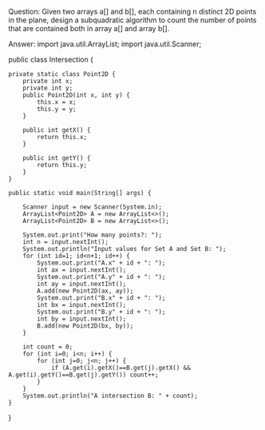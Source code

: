 Question: Given two arrays a[] and b[], each containing n distinct 2D points in the plane, 
          design a subquadratic algorithm to count the number of points that are contained both in array a[] and array b[].
          
Answer: 
import java.util.ArrayList;
import java.util.Scanner;

public class Intersection {

    private static class Point2D {
        private int x;
        private int y;
        public Point2D(int x, int y) {
            this.x = x;
            this.y = y;
        }

        public int getX() {
            return this.x;
        }

        public int getY() {
            return this.y;
        }
    }

    public static void main(String[] args) {

        Scanner input = new Scanner(System.in);
        ArrayList<Point2D> A = new ArrayList<>();
        ArrayList<Point2D> B = new ArrayList<>();

        System.out.print("How many points?: ");
        int n = input.nextInt();
        System.out.println("Input values for Set A and Set B: ");
        for (int id=1; id<n+1; id++) {
            System.out.print("A.x" + id + ": ");
            int ax = input.nextInt();
            System.out.print("A.y" + id + ": ");
            int ay = input.nextInt();
            A.add(new Point2D(ax, ay));
            System.out.print("B.x" + id + ": ");
            int bx = input.nextInt();
            System.out.print("B.y" + id + ": ");
            int by = input.nextInt();
            B.add(new Point2D(bx, by));
        }

        int count = 0;
        for (int i=0; i<n; i++) {
            for (int j=0; j<n; j++) {
                if (A.get(i).getX()==B.get(j).getX() && A.get(i).getY()==B.get(j).getY()) count++;
            }
        }
        System.out.println("A intersection B: " + count);
    }
}
